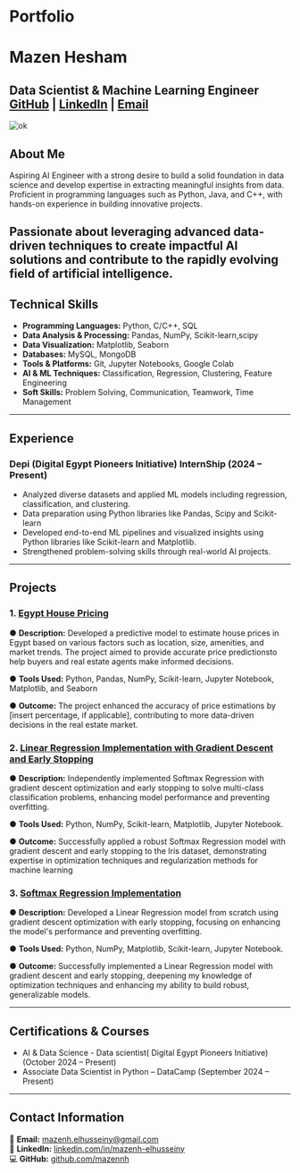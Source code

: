 # Portfolio
# Mazen Hesham
**Data Scientist & Machine Learning Engineer**  
[GitHub](https://github.com/mazennh) | [LinkedIn](https://www.linkedin.com/in/mazenh-elhusseiny/) | [Email](mazenh.elhusseiny@gmail.com)
---
![ok](https://github.com/user-attachments/assets/7c74a7d3-7026-4c9f-8edb-03d3ce40d8fb)

## About Me

Aspiring AI Engineer with a strong desire to build a solid 
foundation in data science and develop expertise in 
extracting meaningful insights from data. Proficient in 
programming languages such as Python, Java, and C++, with 
hands-on experience in building innovative projects. 

Passionate about leveraging advanced data-driven 
techniques to create impactful AI solutions and contribute 
to the rapidly evolving field of artificial intelligence.
---
## Technical Skills
- **Programming Languages:** Python, C/C++, SQL
- **Data Analysis & Processing:** Pandas, NumPy, Scikit-learn,scipy
- **Data Visualization:** Matplotlib, Seaborn
- **Databases:** MySQL, MongoDB
- **Tools & Platforms:** Git, Jupyter Notebooks, Google Colab
- **AI & ML Techniques:** Classification, Regression, Clustering, Feature Engineering
- **Soft Skills:** Problem Solving, Communication, Teamwork, Time Management
---
## Experience
### Depi (Digital Egypt Pioneers Initiative) InternShip (2024 – Present)
- Analyzed diverse datasets and applied ML models including regression, classification, and clustering.
- Data preparation using Python libraries like Pandas, Scipy and Scikit-learn
- Developed end-to-end ML pipelines and visualized insights using Python libraries like Scikit-learn and Matplotlib.
- Strengthened problem-solving skills through real-world AI projects.
---
## Projects


### 1. [Egypt House Pricing](https://github.com/mazennh/Egypt_House_Price_Prediction)
● **Description:**  Developed a predictive model to estimate house 
prices in Egypt based on various factors such as location, size, 
amenities, and market trends. The project aimed to provide
accurate price predictionsto help buyers and real estate 
agents make informed decisions.  

● **Tools Used:** Python, Pandas, NumPy, Scikit-learn, 
Jupyter Notebook, Matplotlib, and Seaborn 

● **Outcome:**  The project enhanced the accuracy of price
estimations by [insert percentage, if applicable], contributing 
to more data-driven decisions in the real estate market.

### 2. [Linear Regression Implementation with Gradient Descent and Early Stopping](https://github.com/mazennh/Gradient-Descent)

● **Description:**  Independently implemented Softmax Regression 
with gradient descent optimization and early stopping to 
solve multi-class classification problems, enhancing model 
performance and preventing overfitting.  

● **Tools Used:**  Python, NumPy, Scikit-learn, Matplotlib, 
Jupyter Notebook. 

● **Outcome:** Successfully applied a robust Softmax Regression 
model with gradient descent and early stopping to the Iris 
dataset, demonstrating expertise in optimization techniques 
and regularization methods for machine learning

### 3. [Softmax Regression Implementation](https://github.com/mazennh/Gradient-Descent)

● **Description:** Developed a Linear Regression model from 
scratch using gradient descent optimization with early 
stopping, focusing on enhancing the model's performance 
and preventing overfitting. 

● **Tools Used:** Python, NumPy, Matplotlib, Scikit-learn, 
Jupyter Notebook.  

● **Outcome:** Successfully implemented a Linear Regression 
model with gradient descent and early stopping, deepening 
my knowledge of optimization techniques and enhancing my 
ability to build robust, generalizable models.

---
## Certifications & Courses
- AI & Data Science - Data scientist( Digital Egypt Pioneers Initiative) (October 2024 – Present)
- Associate Data Scientist in Python – DataCamp (September 2024 – Present)
---
## Contact Information
📩 **Email:** [mazenh.elhusseiny@gmail.com](mailto\:mazenh.elhusseiny@gmail.com)  
💼 **LinkedIn:** [linkedin.com/in/mazenh-elhusseiny](https://www.linkedin.com/in/mazenh-elhusseiny/)  
💻 **GitHub:** [github.com/mazennh](https://github.com/mazennh)
